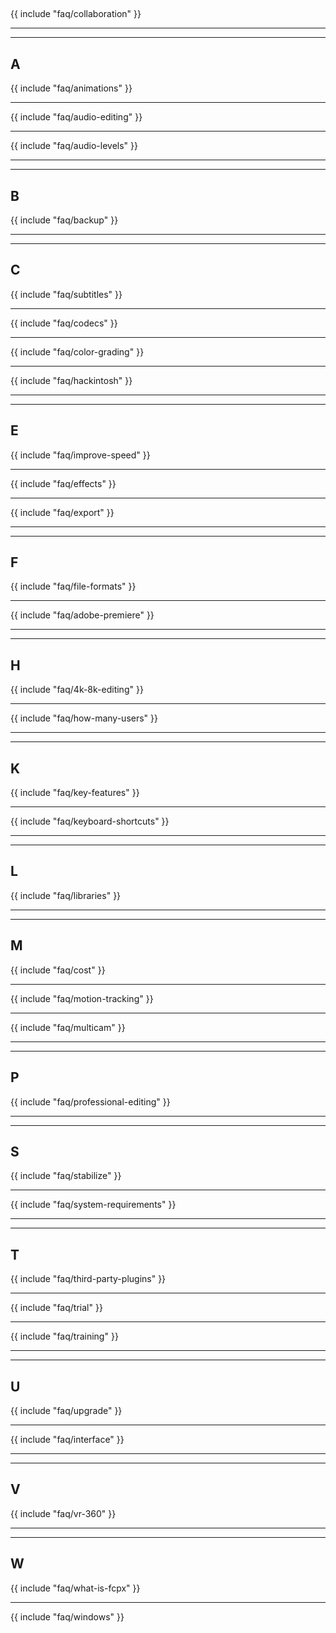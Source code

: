 ##  

{{ include "faq/collaboration" }}

---


---

## A

{{ include "faq/animations" }}

---

{{ include "faq/audio-editing" }}

---

{{ include "faq/audio-levels" }}

---


---

## B

{{ include "faq/backup" }}

---


---

## C

{{ include "faq/subtitles" }}

---

{{ include "faq/codecs" }}

---

{{ include "faq/color-grading" }}

---

{{ include "faq/hackintosh" }}

---


---

## E

{{ include "faq/improve-speed" }}

---

{{ include "faq/effects" }}

---

{{ include "faq/export" }}

---


---

## F

{{ include "faq/file-formats" }}

---

{{ include "faq/adobe-premiere" }}

---


---

## H

{{ include "faq/4k-8k-editing" }}

---

{{ include "faq/how-many-users" }}

---


---

## K

{{ include "faq/key-features" }}

---

{{ include "faq/keyboard-shortcuts" }}

---


---

## L

{{ include "faq/libraries" }}

---


---

## M

{{ include "faq/cost" }}

---

{{ include "faq/motion-tracking" }}

---

{{ include "faq/multicam" }}

---


---

## P

{{ include "faq/professional-editing" }}

---


---

## S

{{ include "faq/stabilize" }}

---

{{ include "faq/system-requirements" }}

---


---

## T

{{ include "faq/third-party-plugins" }}

---

{{ include "faq/trial" }}

---

{{ include "faq/training" }}

---


---

## U

{{ include "faq/upgrade" }}

---

{{ include "faq/interface" }}

---


---

## V

{{ include "faq/vr-360" }}

---


---

## W

{{ include "faq/what-is-fcpx" }}

---

{{ include "faq/windows" }}

